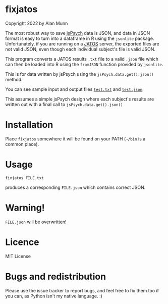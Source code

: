 # fixjatos

Copyright 2022 by Alan Munn

The most robust way to save [jsPsych](https://www.jspsych.org/) data is JSON, and data in JSON format is easy to turn into a dataframe in R using the `jsonlite` package. Unfortunately, if you are running on a [JATOS](https://www.jatos.org/) server, the exported files are not valid JSON, even though each individual subject's file is valid JSON.

This program converts a JATOS results `.txt` file to a valid `.json` file which can then be loaded into R using the `fromJSON` function provided by `jsonlite`.

This is for data written by jsPsych using the `jsPsych.data.get().json()` method.

You can see sample input and output files [`test.txt`](test.txt) and [`test.json`](test.json).

This assumes a simple jsPsych design where each subject's results are written out with a final call to `jsPsych.data.get().json()`

# Installation


Place `fixjatos` somewhere it will be found on your PATH (`~/bin` is a common place).

# Usage

`fixjatos FILE.txt`  

produces a corresponding `FILE.json` which contains correct JSON. 

# Warning!

`FILE.json` will be overwritten!

# Licence

MIT License 

# Bugs and redistribution

Please use the issue tracker to report bugs, and feel free to fix them too if you can, as Python isn't my native language. :)